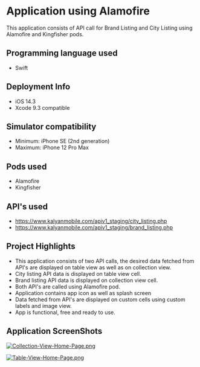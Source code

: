 # Application using Alamofire

This application consists of API call for Brand Listing and City Listing using Alamofire and Kingfisher pods.

## Programming language used
- Swift

## Deployment Info
- iOS 14.3
- Xcode 9.3 compatible

## Simulator compatibility
- Minimum: iPhone SE (2nd generation)
- Maximum: iPhone 12 Pro Max

## Pods used
- Alamofire
- Kingfisher

## API's used
- https://www.kalyanmobile.com/apiv1_staging/city_listing.php
- https://www.kalyanmobile.com/apiv1_staging/brand_listing.php

## Project Highlights
- This application consists of two API calls, the desired data fetched from API's are displayed on table view as well as on collection view.
- City listing API data is displayed on table view cell.
- Brand listing API data is displayed on collection view cell.
- Both API's are called using Alamofire pod.
- Application contains app icon as well as splash screen
- Data fetched from API's are displayed on custom cells using custom labels and image view.
- App is functional, free and ready to use.

## Application ScreenShots

[![Collection-View-Home-Page.png](https://i.postimg.cc/Xv7MJdJr/Collection-View-Home-Page.png)](https://postimg.cc/HrKvvJbm)

[![Table-View-Home-Page.png](https://i.postimg.cc/B6Xd532s/Table-View-Home-Page.png)](https://postimg.cc/jwYgKG8k)
